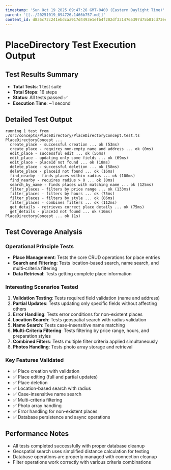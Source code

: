 ```yaml
---
timestamp: 'Sun Oct 19 2025 09:47:26 GMT-0400 (Eastern Daylight Time)'
parent: '[[../20251019_094726.1466b757.md]]'
content_id: d836c72c241ebdcaa917d4493e1efb4f202df3314765397d75b01cd73eea5357
---
```


# PlaceDirectory Test Execution Output

## Test Results Summary

* **Total Tests**: 1 test suite
* **Total Steps**: 16 steps
* **Status**: All tests passed ✅
* **Execution Time**: ~1 second

## Detailed Test Output

```
running 1 test from ./src/concepts/PlaceDirectory/PlaceDirectoryConcept.test.ts
PlaceDirectoryConcept ...
  create_place - successful creation ... ok (53ms)
  create_place - requires non-empty name and address ... ok (0ms)
  edit_place - successful edit ... ok (56ms)
  edit_place - updating only some fields ... ok (69ms)
  edit_place - placeId not found ... ok (18ms)
  delete_place - successful deletion ... ok (58ms)
  delete_place - placeId not found ... ok (16ms)
  find_nearby - finds places within radius ... ok (100ms)
  find_nearby - requires radius > 0 ... ok (0ms)
  search_by_name - finds places with matching name ... ok (125ms)
  filter_places - filters by price range ... ok (133ms)
  filter_places - filters by hours ... ok (75ms)
  filter_places - filters by style ... ok (86ms)
  filter_places - combines filters ... ok (112ms)
  get_details - retrieves correct place details ... ok (75ms)
  get_details - placeId not found ... ok (16ms)
PlaceDirectoryConcept ... ok (1s)
```

## Test Coverage Analysis

### Operational Principle Tests

* **Place Management**: Tests the core CRUD operations for place entries
* **Search and Filtering**: Tests location-based search, name search, and multi-criteria filtering
* **Data Retrieval**: Tests getting complete place information

### Interesting Scenarios Tested

1. **Validation Testing**: Tests required field validation (name and address)
2. **Partial Updates**: Tests updating only specific fields without affecting others
3. **Error Handling**: Tests error conditions for non-existent places
4. **Location Search**: Tests geospatial search with radius validation
5. **Name Search**: Tests case-insensitive name matching
6. **Multi-Criteria Filtering**: Tests filtering by price range, hours, and preparation styles
7. **Combined Filters**: Tests multiple filter criteria applied simultaneously
8. **Photos Handling**: Tests photo array storage and retrieval

### Key Features Validated

* ✅ Place creation with validation
* ✅ Place editing (full and partial updates)
* ✅ Place deletion
* ✅ Location-based search with radius
* ✅ Case-insensitive name search
* ✅ Multi-criteria filtering
* ✅ Photo array handling
* ✅ Error handling for non-existent places
* ✅ Database persistence and async operations

## Performance Notes

* All tests completed successfully with proper database cleanup
* Geospatial search uses simplified distance calculation for testing
* Database operations are properly managed with connection cleanup
* Filter operations work correctly with various criteria combinations
